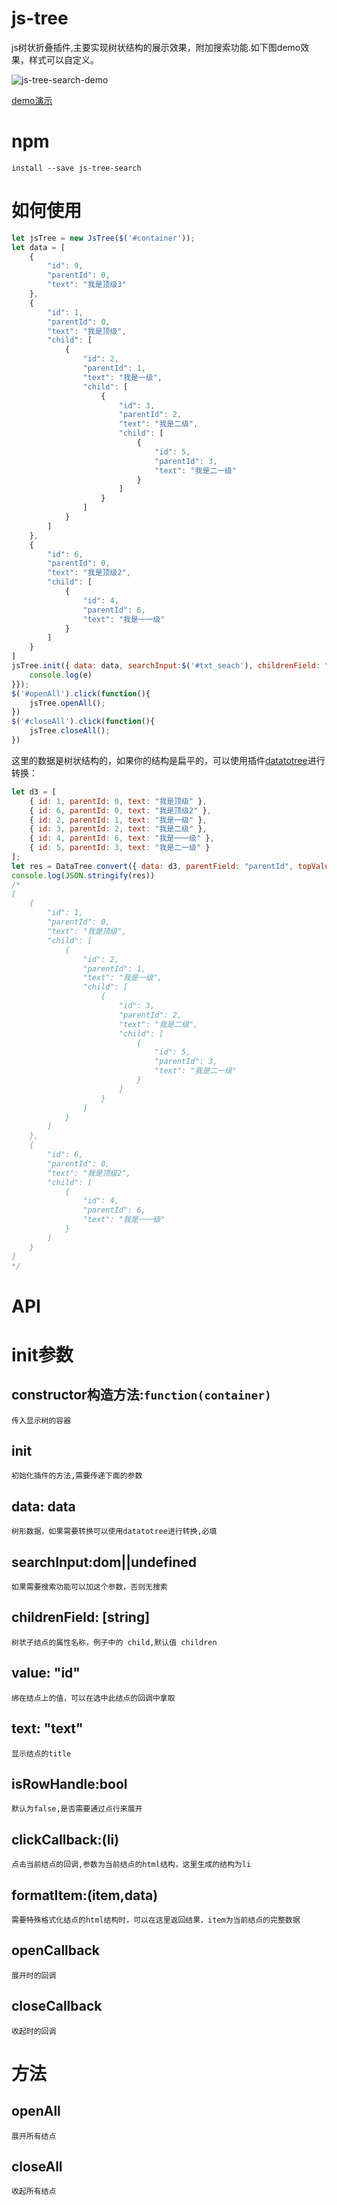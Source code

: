 # js-tree
js树状折叠插件,主要实现树状结构的展示效果，附加搜索功能.如下图demo效果，样式可以自定义。

![js-tree-search-demo](example/demo.gif)

[demo演示](https://tianxiangbing.github.io/js-tree/example/index.html)
# npm 
    install --save js-tree-search

# 如何使用
```javascript
let jsTree = new JsTree($('#container'));
let data = [
    {
        "id": 9,
        "parentId": 0,
        "text": "我是顶级3"
    },
    {
        "id": 1,
        "parentId": 0,
        "text": "我是顶级",
        "child": [
            {
                "id": 2,
                "parentId": 1,
                "text": "我是一级",
                "child": [
                    {
                        "id": 3,
                        "parentId": 2,
                        "text": "我是二级",
                        "child": [
                            {
                                "id": 5,
                                "parentId": 3,
                                "text": "我是二一级"
                            }
                        ]
                    }
                ]
            }
        ]
    },
    {
        "id": 6,
        "parentId": 0,
        "text": "我是顶级2",
        "child": [
            {
                "id": 4,
                "parentId": 6,
                "text": "我是一一级"
            }
        ]
    }
]
jsTree.init({ data: data, searchInput:$('#txt_seach'), childrenField: "child", value: "id", text: "text" ,clickCallback:(e)=>{
    console.log(e)
}});
$('#openAll').click(function(){
    jsTree.openAll();
})
$('#closeAll').click(function(){
    jsTree.closeAll();
})
```
这里的数据是树状结构的，如果你的结构是扁平的，可以使用插件[datatotree](https://github.com/tianxiangbing/data-tree "datatotree")进行转换：
```js
let d3 = [
    { id: 1, parentId: 0, text: "我是顶级" },
    { id: 6, parentId: 0, text: "我是顶级2" },
    { id: 2, parentId: 1, text: "我是一级" },
    { id: 3, parentId: 2, text: "我是二级" },
    { id: 4, parentId: 6, text: "我是一一级" },
    { id: 5, parentId: 3, text: "我是二一级" }
];
let res = DataTree.convert({ data: d3, parentField: "parentId", topValue: 0, keyId: "id" });
console.log(JSON.stringify(res))
/*
[
    {
        "id": 1,
        "parentId": 0,
        "text": "我是顶级",
        "child": [
            {
                "id": 2,
                "parentId": 1,
                "text": "我是一级",
                "child": [
                    {
                        "id": 3,
                        "parentId": 2,
                        "text": "我是二级",
                        "child": [
                            {
                                "id": 5,
                                "parentId": 3,
                                "text": "我是二一级"
                            }
                        ]
                    }
                ]
            }
        ]
    },
    {
        "id": 6,
        "parentId": 0,
        "text": "我是顶级2",
        "child": [
            {
                "id": 4,
                "parentId": 6,
                "text": "我是一一级"
            }
        ]
    }
]
*/
```
# API
# init参数
## constructor构造方法:`function(container)`
    传入显示树的容器
## init 
    初始化插件的方法,需要传递下面的参数
## data: data
    树形数据，如果需要转换可以使用datatotree进行转换,必填
## searchInput:dom||undefined
    如果需要搜索功能可以加这个参数，否则无搜索
## childrenField: [string]
    树状子结点的属性名称，例子中的 child,默认值 children
## value: "id"
    绑在结点上的值，可以在选中此结点的回调中拿取
## text: "text" 
    显示结点的title
## isRowHandle:bool
    默认为false,是否需要通过点行来展开
## clickCallback:(li)
    点击当前结点的回调,参数为当前结点的html结构，这里生成的结构为li
## formatItem:(item,data)
    需要特殊格式化结点的html结构时，可以在这里返回结果，item为当前结点的完整数据
## openCallback
    展开时的回调
## closeCallback
    收起时的回调
# 方法
## openAll
    展开所有结点
## closeAll
    收起所有结点
